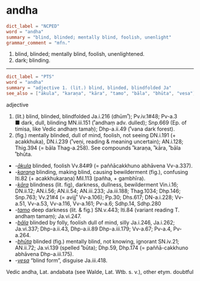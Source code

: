 # andha

``` toml
dict_label = "NCPED"
word = "andha"
summary = "blind, blinded; mentally blind, foolish, unenlight"
grammar_comment = "mfn."
```

1. blind, blinded; mentally blind, foolish, unenlightened.
2. dark; blinding.

--------------------

``` toml
dict_label = "PTS"
word = "andha"
summary = "adjective 1. (lit.) blind, blinded, blindfolded Ja"
see_also = ["ākula", "karaṇa", "kāra", "tamo", "bāla", "bhūta", "vesa"]
```

adjective

1. (lit.) blind, blinded, blindfolded Ja.i.216 (dhūm˚); Pv.iv.1#48; Pv\-a.3  
   ■ dark, dull, blinding MN.iii.151 (˚andhaṃ adv. dulled); Snp.669 (Ep. of timisa, like Vedic andhaṃ tamaḥ); Dhp\-a.ii.49 (˚vana dark forest).
2. (fig.) mentally blinded, dull of mind, foolish, not seeing DN.i.191 (\+ acakkhuka), DN.i.239 (˚veṇi, reading & meaning uncertain); AN.i.128; Thig.394 (= bāla Thag\-a.258). See compounds ˚karaṇa, ˚kāra, ˚bāla ˚bhūta.

* *\-[ākula](ākula.md)* blinded, foolish Vv.84#9 (= paññācakkhuno abhāvena Vv\-a.337).
* *\-[karaṇa](karaṇa.md)* blinding, making blind, causing bewilderment (fig.), confusing Iti.82 (\+ acakkhukaraṇa) Mil.113 (pañha, \+ gambhīra).
* *\-[kāra](kāra.md)* blindness (lit. fig), darkness, dullness, bewilderment Vin.i.16; DN.ii.12; AN.i.56; AN.ii.54; AN.iii.233; Ja.iii.188; Thag.1034; Dhp.146; Snp.763; Vv.21#4 (= avijj˚ Vv\-a.106); Pp.30; Dhs.617; DN\-a.i.228; Vv\-a.51, Vv\-a.53, Vv\-a.116, Vv\-a.161; Pv\-a.6; Sdhp.14, Sdhp.280
* *\-[tamo](tamo.md)* deep darkness (lit. & fig.) SN.v.443; Iti.84 (variant reading T. andhaṃ tamaṃ); Ja.vi.247.
* *\-[bāla](bāla.md)* blinded by folly, foolish dull of mind, silly Ja.i.246, Ja.i.262; Ja.vi.337; Dhp\-a.ii.43, Dhp\-a.ii.89 Dhp\-a.iii.179; Vv\-a.67; Pv\-a.4, Pv\-a.264.
* *\-[bhūta](bhūta.md)* blinded (fig.) mentally blind, not knowing, ignorant SN.iv.21; AN.ii.72; Ja.vi.139 (spelled ˚būta); Dhp.59, Dhp.174 (= paññā\-cakkhuno abhāvena Dhp\-a.iii.175).
* *\-[vesa](vesa.md)* “blind form”, disguise Ja.iii.418.

Vedic andha, Lat. andabata (see Walde, Lat. Wtb. s. v.), other etym. doubtful


